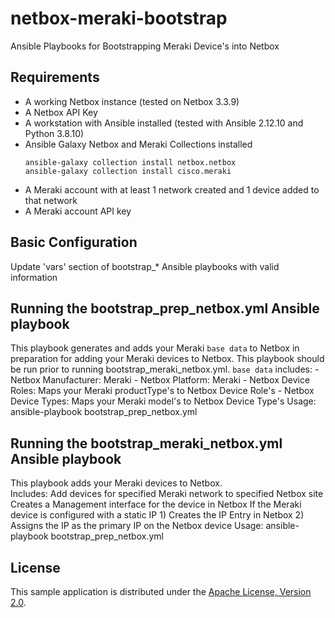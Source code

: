 # netbox-meraki-bootstrap
Ansible Playbooks for Bootstrapping Meraki Device's into Netbox


## Requirements
- A working Netbox instance (tested on Netbox 3.3.9)
- A Netbox API Key
- A workstation with Ansible installed (tested with Ansible 2.12.10 and Python 3.8.10)
- Ansible Galaxy Netbox and Meraki Collections installed
    ```
    ansible-galaxy collection install netbox.netbox
    ansible-galaxy collection install cisco.meraki
    ```
- A Meraki account with at least 1 network created and 1 device added to that network
- A Meraki account API key

## Basic Configuration

Update 'vars' section of bootstrap_* Ansible playbooks with valid information

## Running the bootstrap_prep_netbox.yml Ansible playbook

This playbook generates and adds your Meraki `base data` to Netbox in preparation for
adding your Meraki devices to Netbox. This playbook should be run prior to running
bootstrap_meraki_netbox.yml. 
`base data` includes:
    - Netbox Manufacturer: Meraki
    - Netbox Platform: Meraki
    - Netbox Device Roles: Maps your Meraki productType's to Netbox Device Role's
    - Netbox Device Types: Maps your Meraki model's to Netbox Device Type's
Usage:
    ansible-playbook bootstrap_prep_netbox.yml

## Running the bootstrap_meraki_netbox.yml Ansible playbook

This playbook adds your Meraki devices to Netbox.  
Includes:
    Add devices for specified Meraki network to specified Netbox site
    Creates a Management interface for the device in Netbox
    If the Meraki device is configured with a static IP
        1) Creates the IP Entry in Netbox
        2) Assigns the IP as the primary IP on the Netbox device
Usage:
    ansible-playbook bootstrap_prep_netbox.yml
## License

This sample application is distributed under the
[Apache License, Version 2.0](http://www.apache.org/licenses/LICENSE-2.0).
